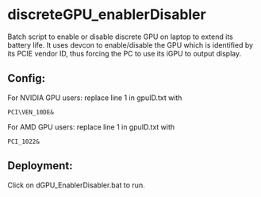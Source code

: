 # discreteGPU_enablerDisabler
Batch script to enable or disable discrete GPU on laptop to extend its battery life.
It uses devcon to enable/disable the GPU which is identified by its PCIE vendor ID,
thus forcing the PC to use its iGPU to output display.

## Config:
For NVIDIA GPU users:
replace line 1 in gpuID.txt with
```
PCI\VEN_10DE&
```

For AMD GPU users:
replace line 1 in gpuID.txt with
```
PCI_1022&
```

## Deployment:
Click on dGPU_EnablerDisabler.bat to run.
